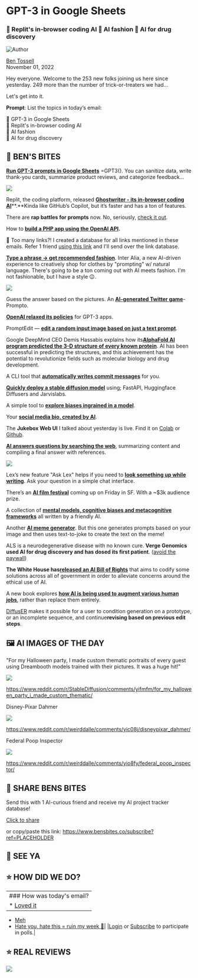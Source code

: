 # GPT-3 in Google Sheets

### 👻 Replit's in-browser coding AI 🧥 AI fashion 💉 AI for drug discovery

![Author](https://media.beehiiv.com/cdn-cgi/image/fit=scale-down,format=auto,onerror=redirect,quality=80/uploads/user/profile_picture/fc858b4d-39e3-4be1-abf4-2b55504e21a2/thumb_uJ4UYake_400x400.jpg)

[Ben Tossell](https://www.twitter.com/bentossell)\
November 01, 2022

Hey everyone. Welcome to the 253 new folks joining us here since yesterday. 249 more than the number of trick-or-treaters we had...

Let's get into it.

**Prompt**: List the topics in today’s email:

🔢 GPT-3 in Google Sheets\
👻 Replit's in-browser coding AI\
🧥 AI fashion\
💉 AI for drug discovery

## **🫦 BEN'S BITES**

[**Run GPT-3 prompts in Google Sheets**](https://twitter.com/shubroski/status/1587136794797244417) =GPT3(). You can sanitize data, write thank-you cards, summarize product reviews, and categorize feedback...

![](https://media.beehiiv.com/cdn-cgi/image/fit=scale-down,format=auto,onerror=redirect,quality=80/uploads/asset/file/b43331c2-4d00-453f-b4b2-2d7911bbecca/ezgif.com-gif-maker__10_.gif)

Replit, the coding platform, released [**Ghostwriter - its in-browser coding AI**](https://replit.com/site/ghostwriter)\*\*.\*\*Kinda like GitHub’s Copilot, but it’s faster and has a ton of features.

There are **rap battles for prompts** now. No, seriously, [check it out](https://twitter.com/alexabruck/status/1587108608482869251).

How to [**build a PHP app using the OpenAI API**](https://tectalic.com/blog/build-an-app-using-openai-api)**.**

👋 Too many links?! I created a database for all links mentioned in these emails. Refer 1 friend [using this link](https://www.bensbites.co/subscribe?ref=PLACEHOLDER) and I'll send over the link database.

[**Type a phrase → get recommended fashion**](https://interalia.vcflab.org/). Inter Alia, a new AI-driven experience to creatively shop for clothes by "prompting" w/ natural language. There's going to be a ton coming out with AI meets fashion. I'm not fashionable, but I have a style 😉.

![](https://media.beehiiv.com/cdn-cgi/image/fit=scale-down,format=auto,onerror=redirect,quality=80/uploads/asset/file/6eb61851-e828-437f-8b94-178dbebb1ca0/ezgif.com-gif-maker__11_.gif)

Guess the answer based on the pictures. An [**AI-generated Twitter game**](https://www.promptogame.com/)- Prompto.

[**OpenAI relaxed its policies**](https://twitter.com/borismpower/status/1587241622458073088) for GPT-3 apps.

PromptEdit — [**edit a random input image based on just a text prompt**](https://twitter.com/fahimfarook/status/1587019571780796416).

Google DeepMind CEO Demis Hassabis explains how its[**AlphaFold AI program predicted the 3-D structure of every known protein**](https://www.scientificamerican.com/article/one-of-the-biggest-problems-in-biology-has-finally-been-solved/). AI has been successful in predicting the structures, and this achievement has the potential to revolutionize fields such as molecular biology and drug development.

A CLI tool that [**automatically writes commit messages**](https://github.com/m1guelpf/auto-commit) for you.

[**Quickly deploy a stable diffusion model**](https://medium.com/@vishnuvig/deploy-stable-diffusion-on-gpu-instance-using-fastapi-d0743eeb735d) using; FastAPI, Huggingface Diffusers and Jarvislabs.

A simple tool to [**explore biases ingrained in a model**](https://huggingface.co/spaces/sasha/StableDiffusionBiasExplorer).

Your [**social media bio, created by AI**](https://aisocialbio.com/).

The **Jukebox Web UI** I talked about yesterday is live. Find it on [Colab](https://colab.research.google.com/drive/1ZrF6fJFMUaqloHJP1PqJTxMSJxKd-BVg) or [Github](https://github.com/vzakharov/jukebox-webui/blob/main/docs/getting-started.md).

[**AI answers questions by searching the web**](https://twitter.com/dust4ai/status/1587104029712203778), summarizing content and compiling a final answer with references.

![](https://media.beehiiv.com/cdn-cgi/image/fit=scale-down,format=auto,onerror=redirect,quality=80/uploads/asset/file/87a2e610-d23d-4905-92a1-03025a880e7d/Screenshot_2022-11-01_at_12.33.05.png)

Lex’s new feature "Ask Lex" helps if you need to [**look something up while writing**](https://twitter.com/nbashaw/status/1587101103811764231). Ask your question in a simple chat interface.

There’s an [**AI film festival**](https://www.eventbrite.com/e/the-culture-dao-fable-present-ai-film-festival-tickets-428250116627) coming up on Friday in SF. With a ~$3k audience prize.

A collection of [**mental models, cognitive biases and metacognitive frameworks**](https://toolbox.nesslabs.com/) all written by a friendly AI.

Another [**AI meme generator**](https://huggingface.co/spaces/ysharma/lets_make_meme). But this one generates prompts based on your image and then uses text-to-joke to create the text on the meme!

ALS is a neurodegenerative disease with no known cure. **Verge Genomics used AI for drug discovery and has dosed its first patient**. ([avoid the paywall](https://12ft.io/proxy?q=https%3A%2F%2Fwww.ft.com%2Fcontent%2F0006ae3f-7064-4aa6-98cd-8912f544acc5))

**The White House has**[**released an AI Bill of Rights**](https://www.governmentciomedia.com/white-houses-ai-bill-rights-codifies-ethical-use-privacy) that aims to codify some solutions across all of government in order to alleviate concerns around the ethical use of AI.

A new book explores [**how AI is being used to augment various human jobs**](https://mitsloan.mit.edu/ideas-made-to-matter/new-book-explores-how-ai-really-changes-way-we-work), rather than replace them entirely.

[DiffusER](https://arxiv.org/abs/2210.16886) makes it possible for a user to condition generation on a prototype, or an incomplete sequence, and continue**revising based on previous edit steps**.

## **🖼 AI IMAGES OF THE DAY**

"For my Halloween party, I made custom thematic portraits of every guest using Dreambooth models trained with their pictures. It was a huge hit!"

![](https://media.beehiiv.com/cdn-cgi/image/fit=scale-down,format=auto,onerror=redirect,quality=80/uploads/asset/file/3c87a009-ca50-4967-8435-673920c3f1fa/pcapdkgpr5x91.jpeg)

<https://www.reddit.com/r/StableDiffusion/comments/yifmfm/for_my_halloween_party_i_made_custom_thematic/>

Disney-Pixar Dahmer

![](https://media.beehiiv.com/cdn-cgi/image/fit=scale-down,format=auto,onerror=redirect,quality=80/uploads/asset/file/dddc771a-ad38-43fd-95a3-f58cc32bec8c/zymjhyas65x91.jpeg)

<https://www.reddit.com/r/weirddalle/comments/yic08j/disneypixar_dahmer/>

Federal Poop Inspector

![](https://media.beehiiv.com/cdn-cgi/image/fit=scale-down,format=auto,onerror=redirect,quality=80/uploads/asset/file/8b4b834b-1ec5-4de5-92e5-01fa3f1f36a4/ciukl6dtc7x91.png)

<https://www.reddit.com/r/weirddalle/comments/yio8fy/federal_poop_inspector/>

## **🤗 SHARE BENS BITES**

Send this with 1 AI-curious friend and receive my AI project tracker database!

[Click to share](https://www.bensbites.co/subscribe?ref=PLACEHOLDER)

or copy/paste this link: https://www.bensbites.co/subscribe?ref=PLACEHOLDER

## **👋 SEE YA**

## **⭐️ HOW DID WE DO?**

||
|:---|
|### How was today's email?|
|\* [Loved it](https://www.bensbites.co/login)

- [Meh](https://www.bensbites.co/login)
- [Hate you, hate this = ruin my week 🥹](https://www.bensbites.co/login)|
  |[Login](https://www.bensbites.co/login) or [Subscribe](https://www.bensbites.co/subscribe) to participate in polls.|

## **⭐️ REAL** REVIEWS

![](https://media.beehiiv.com/cdn-cgi/image/fit=scale-down,format=auto,onerror=redirect,quality=80/uploads/asset/file/fedbeeff-a2f3-4ff2-bd78-903435701f37/Screenshot_2022-10-26_at_14.02.06.png)
